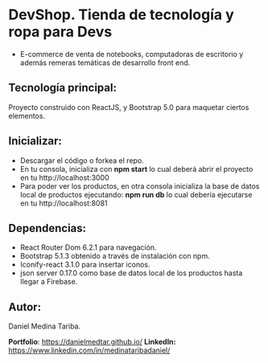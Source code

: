 # DevShop. Tienda de tecnología y ropa para Devs
- E-commerce de venta de notebooks, computadoras de escritorio y además remeras temáticas de desarrollo front end.

## Tecnología principal:
Proyecto construido con ReactJS, y Bootstrap 5.0 para maquetar ciertos elementos.

## Inicializar:
- Descargar el código o forkea el repo.
- En tu consola, inicializa con **npm start** lo cual deberá abrir el proyecto en tu http://localhost:3000 
- Para poder ver los productos, en otra consola inicializa la base de datos local de productos ejecutando: **npm run db** lo cual debería ejecutarse en tu http://localhost:8081

## Dependencias:
- React Router Dom 6.2.1 para navegación.
- Bootstrap 5.1.3 obtenido a través de instalación con npm.
- Iconify-react 3.1.0 para insertar iconos.
- json server 0.17.0 como base de datos local de los productos hasta llegar a Firebase.

## Autor:
Daniel Medina Tariba. 

**Portfolio**: https://danielmedtar.github.io/
**LinkedIn:** https://www.linkedin.com/in/medinataribadaniel/
